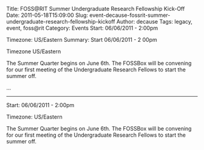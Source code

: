 Title: FOSS@RIT Summer Undergraduate Research Fellowship Kick-Off
Date: 2011-05-18T15:09:00
Slug: event-decause-fossrit-summer-undergraduate-research-fellowship-kickoff
Author: decause
Tags: legacy, event, foss@rit
Category: Events
Start: 06/06/2011 - 2:00pm

Timezone: US/Eastern
Summary: 
	Start  06/06/2011 - 2 00pm

Timezone  US/Eastern

The Summer Quarter begins on June 6th. The FOSSBox will be convening for our
first meeting of the Undergraduate Research Fellows to start the summer off.

 ... 

---
Start: 06/06/2011 - 2:00pm

Timezone: US/Eastern

The Summer Quarter begins on June 6th. The FOSSBox will be convening for our
first meeting of the Undergraduate Research Fellows to start the summer off.

